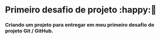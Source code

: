 # Primeiro desafio de projeto :happy::girl:

### Criando um projeto para entregar em meu primeiro desafio de projeto Git / GitHub.
